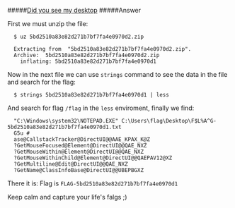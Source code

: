 #####[Did you see my desktop](http://ringzer0team.com/challenges/87)
#####Answer

First we must unzip the file:
```
  $ uz 5bd2510a83e82d271b7bf7fa4e0970d2.zip

  Extracting from  "5bd2510a83e82d271b7bf7fa4e0970d2.zip".
  Archive:  5bd2510a83e82d271b7bf7fa4e0970d2.zip
    inflating: 5bd2510a83e82d271b7bf7fa4e0970d1
```
Now in the next file we can use `strings` command to see the data in the file and search for the flag:  
```
  $ strings 5bd2510a83e82d271b7bf7fa4e0970d1 | less
```   
And search for flag `/flag` in the `less` enviroment, finally we find:  
```
  "C:\Windows\system32\NOTEPAD.EXE" C:\Users\flag\Desktop\F$L%A^G-5bd2510a83e82d271b7bf7fa4e0970d1.txt
  G5u #
  ase@CallstackTracker@DirectUI@@AAE_KPAX_K@Z
  ?GetMouseFocused@Element@DirectUI@@QAE_NXZ
  ?GetMouseWithin@Element@DirectUI@@QAE_NXZ
  ?GetMouseWithinChild@Element@DirectUI@@QAEPAV12@XZ
  ?GetMultiline@Edit@DirectUI@@QAE_NXZ
  ?GetName@ClassInfoBase@DirectUI@@UBEPBGXZ
```  
There it is: Flag is `FLAG-5bd2510a83e82d271b7bf7fa4e0970d1`

Keep calm and capture your life's falgs ;)
